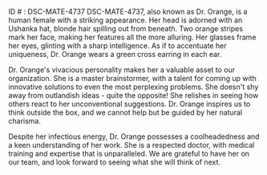 ID # : DSC-MATE-4737
DSC-MATE-4737, also known as Dr. Orange, is a human female with a striking appearance. Her head is adorned with an Ushanka hat, blonde hair spilling out from beneath. Two orange stripes mark her face, making her features all the more alluring. Her glasses frame her eyes, glinting with a sharp intelligence. As if to accentuate her uniqueness, Dr. Orange wears a green cross earring in each ear.

Dr. Orange's vivacious personality makes her a valuable asset to our organization. She is a master brainstormer, with a talent for coming up with innovative solutions to even the most perplexing problems. She doesn't shy away from outlandish ideas - quite the opposite! She relishes in seeing how others react to her unconventional suggestions. Dr. Orange inspires us to think outside the box, and we cannot help but be guided by her natural charisma.

Despite her infectious energy, Dr. Orange possesses a coolheadedness and a keen understanding of her work. She is a respected doctor, with medical training and expertise that is unparalleled. We are grateful to have her on our team, and look forward to seeing what she will think of next.